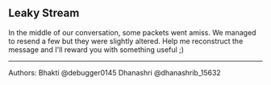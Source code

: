 ## Leaky Stream

In the middle of our conversation, some packets went amiss. We managed to resend a few but they were slightly altered.
Help me reconstruct the message and I'll reward you with something useful ;)

---

Authors:
Bhakti @debugger0145
Dhanashri @dhanashrib_15632
